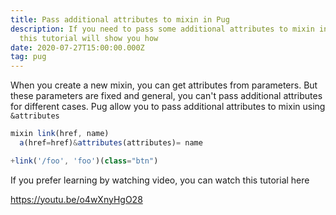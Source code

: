 ```yaml
---
title: Pass additional attributes to mixin in Pug
description: If you need to pass some additional attributes to mixin in Pug,
  this tutorial will show you how
date: 2020-07-27T15:00:00.000Z
tag: pug
---
```


When you create a new mixin, you can get attributes from parameters. But these parameters are fixed and general, you can't pass additional attributes for different cases. Pug allow you to pass additional attributes to mixin using `&attributes`

```javascript
mixin link(href, name)
  a(href=href)&attributes(attributes)= name

+link('/foo', 'foo')(class="btn")
```

If you prefer learning by watching video, you can watch this tutorial here

https://youtu.be/o4wXnyHgO28

